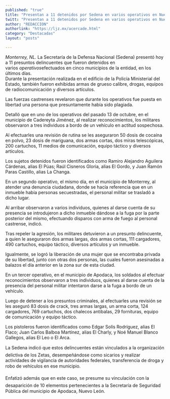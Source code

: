 ```yaml
---
published: "true"
title: "Presentan a 11 detenidos por Sedena en varios operativos en Nuevo León"
twitt: "Presentan a 11 detenidos por Sedena en varios operativos en Nuevo León"
author: "REDACCION"
authorlink: "https://ljz.mx/acercade.html"
category: "Destacadas"
layout: "posts"

---
```




*Monterrey, NL.* La Secretaría de la Defensa Nacional (Sedena) presentó hoy a 11 presuntos delincuentes que fueron detenidos en varios *operativos*efectuados en cinco municipios de la entidad, en los últimos días.  
  Durante la presentación realizada en el edificio de la Policía Ministerial del Estado, también fueron exhibidas armas de grueso calibre, drogas, equipos de radiocomunicación y diversos artículos.



  Las fuerzas castrenses revelaron que durante los operativos fue puesta en libertad una persona que presuntamente había sido plagiada.



  Detalló que en uno de los operativos del pasado 13 de octubre, en el municipio de Cadereyta Jiménez, al realizar reconocimientos, los militares observaron a tres individuos a bordo de un vehículo en actitud sospechosa.



  Al efectuarles una revisión de rutina se les aseguraron 50 dosis de cocaína en polvo, 23 dosis de mariguana, dos armas cortas, dos miras telescópicas, 200 cartuchos, 11 medios de comunicación, equipo táctico y diversos artículos.



  Los sujetos detenidos fueron identificados como Ramiro Alejandro Aguilera Cárdenas, alias El Púas; Raúl Cisneros Gloria, alias El Gordo, y Juan Ramón Paras Castillo, alias La Changa.



  En un segundo operativo, el mismo día, en el municipio de Monterrey, al atender una denuncia ciudadana, donde se hacía referencia que en un inmueble había personas secuestradas, el personal militar se trasladó a dicho lugar.



  Al arribar observaron a varios individuos, quienes al darse cuenta de su presencia se introdujeron a dicho inmueble dándose a la fuga por la parte posterior del mismo, efectuando disparos con arma de fuego al personal castrense, indicó.



  Tras repeler la agresión, los militares detuvieron a un presunto delincuente, a quien le aseguraron dos armas largas, dos armas cortas, 111 cargadores, 490 cartuchos, equipo táctico, diversos artículos y un inmueble.



  Igualmente, se logró la liberación de una mujer que se encontraba privada de su libertad, junto con otras dos personas, las cuales fueron asesinadas a balazos el día anterior en la zona sur de esta ciudad.



  En un tercer operativo, en el municipio de Apodaca, los soldados al efectuar reconocimientos observaron a tres individuos, quienes al darse cuenta de la presencia del personal militar intentaron darse a la fuga a bordo de un vehículo.



  Luego de detener a los presuntos criminales, al efectuarles una revisión se les aseguró 83 dosis de crack, tres armas largas, un arma corta, 124 cargadores, 769 cartuchos, dos chalecos antibalas, 29 fornituras, equipo de comunicación y equipo táctico.



  Los pistoleros fueron identificados como Edgar Solís Rodríguez, alias El Flaco; Juan Carlos Balboa Martínez, alias El Charly, y Noé Manuel Blanco Gallegos, alias El Leo o El Arca.



  La Sedena indicó que estos delincuentes están vinculados a la organización delictiva de los Zetas, desempeñándose como sicarios y realizar actividades de vigilancia de autoridades federales, transferencia de droga y robo de vehículos en ese municipio.



  Enfatizó además que en este caso, se presume su vinculación con la desaparición de 10 elementos pertenecientes a la Secretaría de Seguridad Pública del municipio de Apodaca, Nuevo León.

